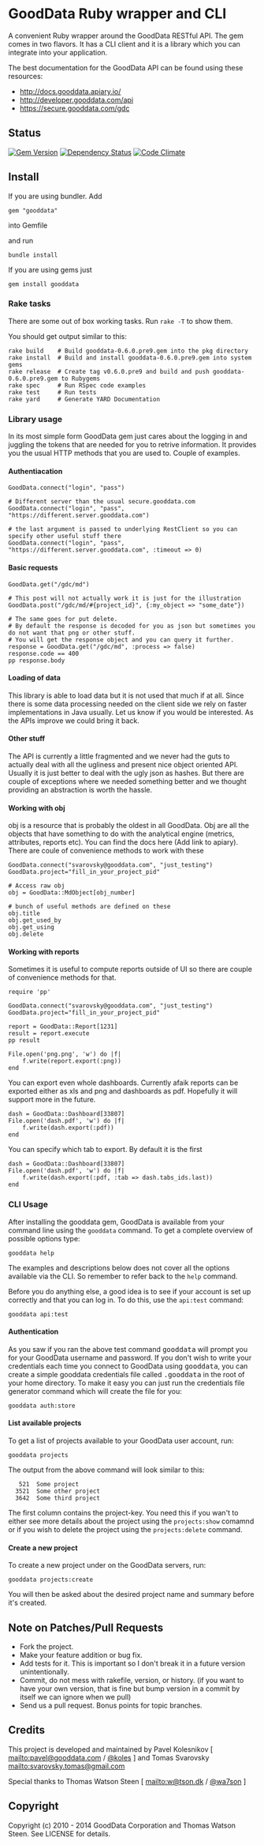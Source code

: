 # GoodData Ruby wrapper and CLI

A convenient Ruby wrapper around the GoodData RESTful API. The gem comes in two flavors.
It has a CLI client and it is a library which you can integrate into your application.

The best documentation for the GoodData API can be found using these resources:

 * http://docs.gooddata.apiary.io/
 * http://developer.gooddata.com/api
 * https://secure.gooddata.com/gdc

## Status

[![Gem Version](https://badge.fury.io/rb/gooddata.png)](http://badge.fury.io/rb/gooddata)
[![Dependency Status](https://gemnasium.com/gooddata/gooddata-ruby.png)](https://gemnasium.com/gooddata/gooddata-ruby)
[![Code Climate](https://codeclimate.com/github/gooddata/gooddata-ruby.png)](https://codeclimate.com/github/gooddata/gooddata-ruby)

## Install

If you are using bundler. Add 

    gem "gooddata"

into Gemfile 

and run 

    bundle install

If you are using gems just

    gem install gooddata

### Rake tasks

There are some out of box working tasks. Run `rake -T` to show them.

You should get output similar to this:

    rake build    # Build gooddata-0.6.0.pre9.gem into the pkg directory
    rake install  # Build and install gooddata-0.6.0.pre9.gem into system gems
    rake release  # Create tag v0.6.0.pre9 and build and push gooddata-0.6.0.pre9.gem to Rubygems
    rake spec     # Run RSpec code examples
    rake test     # Run tests
    rake yard     # Generate YARD Documentation

### Library usage


In its most simple form GoodData gem just cares about the logging in and juggling the tokens that are needed for you to retrive information. It provides you the usual HTTP methods that you are used to. Couple of examples.

#### Authentiacation

    GoodData.connect("login", "pass")

    # Different server than the usual secure.gooddata.com
    GoodData.connect("login", "pass", "https://different.server.gooddata.com")

    # the last argument is passed to underlying RestClient so you can specify other useful stuff there
    GoodData.connect("login", "pass", "https://different.server.gooddata.com", :timeout => 0)


#### Basic requests

    GoodData.get("/gdc/md")

    # This post will not actually work it is just for the illustration
    GoodData.post("/gdc/md/#{project_id}", {:my_object => "some_date"})

    # The same goes for put delete.
    # By default the response is decoded for you as json but sometimes you do not want that png or other stuff.
    # You will get the response object and you can query it further.
    response = GoodData.get("/gdc/md", :process => false)
    response.code == 400
    pp response.body

#### Loading of data

This library is able to load data but it is not used that much if at all. Since there is some data processing needed on the client side we rely on faster implementations in Java usually. Let us know if you would be interested. As the APIs improve we could bring it back.

#### Other stuff

The API is currently a little fragmented and we never had the guts to actually deal with all the ugliness and present nice object oriented API. Usually it is just better to deal with the ugly json as hashes. But there are couple of exceptions where we needed something better and we thought providing an abstraction is worth the hassle.

#### Working with obj

obj is a resource that is probably the oldest in all GoodData. Obj are all the objects that have something to do with the analytical engine (metrics, attributes, reports etc). You can find the docs here (Add link to apiary). There are coule of convenience methods to work with these

    GoodData.connect("svarovsky@gooddata.com", "just_testing")
    GoodData.project="fill_in_your_project_pid"

    # Access raw obj
    obj = GoodData::MdObject[obj_number]

    # bunch of useful methods are defined on these
    obj.title
    obj.get_used_by
    obj.get_using
    obj.delete

#### Working with reports

Sometimes it is useful to compute reports outside of UI so there are couple of convenience methods for that.

    require 'pp'

    GoodData.connect("svarovsky@gooddata.com", "just_testing")
    GoodData.project="fill_in_your_project_pid"

    report = GoodData::Report[1231]
    result = report.execute
    pp result

    File.open('png.png', 'w') do |f|
        f.write(report.export(:png))
    end

You can export even whole dashboards. Currently afaik reports can be exported either as xls and png and dashboards as pdf. Hopefully it will support more in the future.

    dash = GoodData::Dashboard[33807]
    File.open('dash.pdf', 'w') do |f|
        f.write(dash.export(:pdf))
    end

You can specify which tab to export. By default it is the first

    dash = GoodData::Dashboard[33807]
    File.open('dash.pdf', 'w') do |f|
        f.write(dash.export(:pdf, :tab => dash.tabs_ids.last))
    end

### CLI Usage

After installing the gooddata gem, GoodData is available from your command line using
the `gooddata` command. To get a complete overview of possible options type:

    gooddata help

The examples and descriptions below does not cover all the options available via the CLI.
So remember to refer back to the `help` command.

Before you do anything else, a good idea is to see if your account is set up correctly and 
that you can log in. To do this, use the `api:test` command:

    gooddata api:test

#### Authentication

As you saw if you ran the above test command <tt>gooddata</tt> will prompt you
for your GoodData username and password. If you don't wish to write your
credentials each time you connect to GoodData using <tt>gooddata</tt>, you can
create a simple gooddata credentials file called <tt>.gooddata</tt> in the root
of your home directory. To make it easy you can just run the credentials file
generator command which will create the file for you:

    gooddata auth:store

#### List available projects

To get a list of projects available to your GoodData user account, run:

    gooddata projects

The output from the above command will look similar to this:

```
   521  Some project
  3521  Some other project
  3642  Some third project
```

The first column contains the project-key. You need this if you wan't to either
see more details about the project using the `projects:show` comamnd or
if you wish to delete the project using the `projects:delete` command.

#### Create a new project

To create a new project under on the GoodData servers, run:

    gooddata projects:create

You will then be asked about the desired project name and summary before it's created.

## Note on Patches/Pull Requests
 
* Fork the project.
* Make your feature addition or bug fix.
* Add tests for it. This is important so I don't break it in a
  future version unintentionally.
* Commit, do not mess with rakefile, version, or history.
  (if you want to have your own version, that is fine but bump version in a commit by itself we can ignore when we pull)
* Send us a pull request. Bonus points for topic branches.

## Credits

This project is developed and maintained by Pavel Kolesnikov [ <mailto:pavel@gooddata.com> / [@koles](http://twitter.com/koles) ] and Tomas Svarovsky <mailto:svarovsky.tomas@gmail.com>

Special thanks to Thomas Watson Steen [ <mailto:w@tson.dk> / [@wa7son](http://twitter.com/wa7son) ]

## Copyright

Copyright (c) 2010 - 2014 GoodData Corporation and Thomas Watson Steen. See LICENSE for details.
